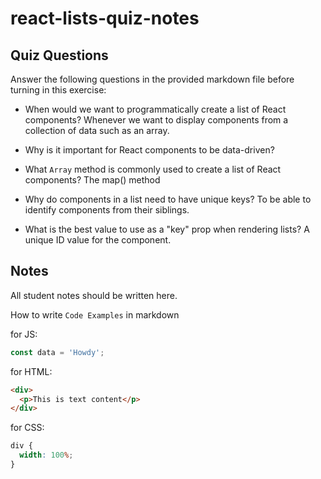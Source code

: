 # react-lists-quiz-notes

## Quiz Questions

Answer the following questions in the provided markdown file before turning in this exercise:

- When would we want to programmatically create a list of React components?
  Whenever we want to display components from a collection of data such as an array.

- Why is it important for React components to be data-driven?

- What `Array` method is commonly used to create a list of React components?
  The map() method

- Why do components in a list need to have unique keys?
  To be able to identify components from their siblings.

- What is the best value to use as a "key" prop when rendering lists?
  A unique ID value for the component.

## Notes

All student notes should be written here.

How to write `Code Examples` in markdown

for JS:

```javascript
const data = 'Howdy';
```

for HTML:

```html
<div>
  <p>This is text content</p>
</div>
```

for CSS:

```css
div {
  width: 100%;
}
```
